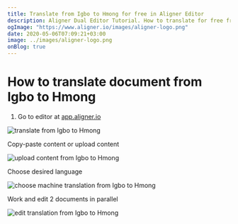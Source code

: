 ```yaml
---
title: Translate from Igbo to Hmong for free in Aligner Editor
description: Aligner Dual Editor Tutorial. How to translate for free from Igbo to Hmong. Aligner is multilingual document management platform. 
ogImage: "https://www.aligner.io/images/aligner-logo.png"
date: 2020-05-06T07:09:21+03:00
image: ../images/aligner-logo.png
onBlog: true
---
```


# How to translate document from Igbo to Hmong

1. Go to editor at [app.aligner.io](https://app.aligner.io "Aligner App web page")

![translate from Igbo to Hmong](../aligner-blank-editor.png "translate from Igbo to Hmong")

Copy-paste content or upload content

![upload content from Igbo to Hmong](../aligner-uploaded-document.png "upload content from Igbo to Hmong")

Choose desired language

![choose machine translation from Igbo to Hmong](../aligner-language-dropdown.png "choose machine translation from Igbo to Hmong")

Work and edit 2 documents in parallel

![edit translation from Igbo to Hmong](../aligner-double-sitded-editor.png "edit translation from Igbo to Hmong")

